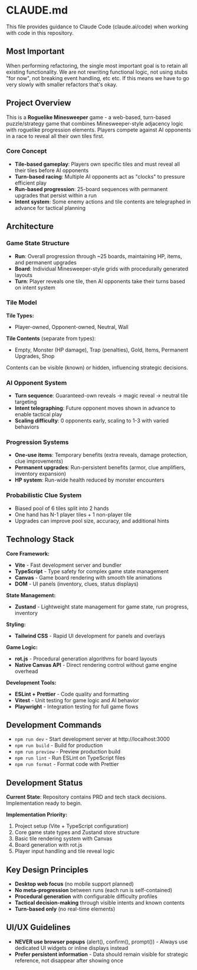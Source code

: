 # CLAUDE.md

This file provides guidance to Claude Code (claude.ai/code) when working with code in this repository.

## Most Important

When performing refactoring, the single most important goal is to retain all existing functionality. We are not rewriting functional logic, not using stubs "for now", not breaking event handling, etc etc. If this means we have to go very slowly with smaller refactors that's okay.

## Project Overview

This is a **Roguelike Minesweeper** game - a web-based, turn-based puzzle/strategy game that combines Minesweeper-style adjacency logic with roguelike progression elements. Players compete against AI opponents in a race to reveal all their own tiles first.

### Core Concept
- **Tile-based gameplay**: Players own specific tiles and must reveal all their tiles before AI opponents
- **Turn-based racing**: Multiple AI opponents act as "clocks" to pressure efficient play
- **Run-based progression**: 25-board sequences with permanent upgrades that persist within a run
- **Intent system**: Some enemy actions and tile contents are telegraphed in advance for tactical planning

## Architecture

### Game State Structure
- **Run**: Overall progression through ~25 boards, maintaining HP, items, and permanent upgrades
- **Board**: Individual Minesweeper-style grids with procedurally generated layouts
- **Turn**: Player reveals one tile, then AI opponents take their turns based on intent system

### Tile Model
**Tile Types:**
- Player-owned, Opponent-owned, Neutral, Wall

**Tile Contents** (separate from types):
- Empty, Monster (HP damage), Trap (penalties), Gold, Items, Permanent Upgrades, Shop

Contents can be visible (known) or hidden, influencing strategic decisions.

### AI Opponent System
- **Turn sequence**: Guaranteed-own reveals → magic reveal → neutral tile targeting
- **Intent telegraphing**: Future opponent moves shown in advance to enable tactical play
- **Scaling difficulty**: 0 opponents early, scaling to 1-3 with varied behaviors

### Progression Systems
- **One-use items**: Temporary benefits (extra reveals, damage protection, clue improvements)
- **Permanent upgrades**: Run-persistent benefits (armor, clue amplifiers, inventory expansion)
- **HP system**: Run-wide health reduced by monster encounters

### Probabilistic Clue System
- Biased pool of 6 tiles split into 2 hands
- One hand has N-1 player tiles + 1 non-player tile
- Upgrades can improve pool size, accuracy, and additional hints

## Technology Stack

**Core Framework:**
- **Vite** - Fast development server and bundler
- **TypeScript** - Type safety for complex game state management
- **Canvas** - Game board rendering with smooth tile animations
- **DOM** - UI panels (inventory, clues, status displays)

**State Management:**
- **Zustand** - Lightweight state management for game state, run progress, inventory

**Styling:**
- **Tailwind CSS** - Rapid UI development for panels and overlays

**Game Logic:**
- **rot.js** - Procedural generation algorithms for board layouts
- **Native Canvas API** - Direct rendering control without game engine overhead

**Development Tools:**
- **ESLint + Prettier** - Code quality and formatting
- **Vitest** - Unit testing for game logic and AI behavior
- **Playwright** - Integration testing for full game flows

## Development Commands

- `npm run dev` - Start development server at http://localhost:3000
- `npm run build` - Build for production
- `npm run preview` - Preview production build
- `npm run lint` - Run ESLint on TypeScript files
- `npm run format` - Format code with Prettier

## Development Status

**Current State**: Repository contains PRD and tech stack decisions. Implementation ready to begin.

**Implementation Priority:**
1. Project setup (Vite + TypeScript configuration)
2. Core game state types and Zustand store structure
3. Basic tile rendering system with Canvas
4. Board generation with rot.js
5. Player input handling and tile reveal logic

## Key Design Principles

- **Desktop web focus** (no mobile support planned)
- **No meta-progression** between runs (each run is self-contained)
- **Procedural generation** with configurable difficulty profiles
- **Tactical decision-making** through visible intents and known contents
- **Turn-based only** (no real-time elements)

## UI/UX Guidelines

- **NEVER use browser popups** (alert(), confirm(), prompt()) - Always use dedicated UI widgets or inline displays instead
- **Prefer persistent information** - Data should remain visible for strategic reference, not disappear after showing once